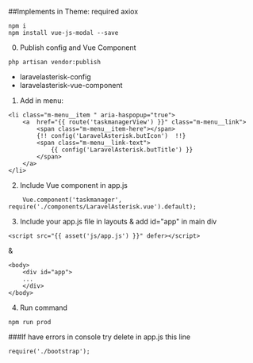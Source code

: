 ##Implements in Theme:
required axiox
````
npm i
npm install vue-js-modal --save
````

0. Publish config and Vue Component
````
php artisan vendor:publish
````
+ laravelasterisk-config
+ laravelasterisk-vue-component
    

1. Add in menu:
````
<li class="m-menu__item " aria-haspopup="true">
    <a  href="{{ route('taskmanagerView') }}" class="m-menu__link">
        <span class="m-menu__item-here"></span>
        {!! config('LaravelAsterisk.butIcon')  !!}
        <span class="m-menu__link-text">
            {{ config('LaravelAsterisk.butTitle') }}
        </span>
    </a>
</li>
````

2. Include Vue component in app.js
````
    Vue.component('taskmanager', require('./components/LaravelAsterisk.vue').default);
````

3. Include your app.js file in layouts & add id="app" in main div
````
<script src="{{ asset('js/app.js') }}" defer></script>
````
&
````
<body>
    <div id="app">
    ...
    </div>
</body>
````

4. Run command
````
npm run prod
````

###If have errors in console try delete in app.js this line
````
require('./bootstrap');
````